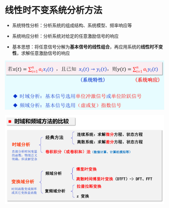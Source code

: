 # 线性时不变系统分析方法
* 系统特性分析：分析系统的组成结构、系统模型、频率响应等

* 系统响应分析：分析系统对给定的任意激励信号的响应

* 基本思想：将任意信号分解为**基本信号的线性组合**，再应用系统的**线性时不变性**，求解任意激励信号的响应

![Alt text](image-369.png)

![Alt text](image-370.png)
